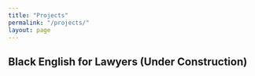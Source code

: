 ```yaml
---
title: "Projects"
permalink: "/projects/"
layout: page
---
```

## Black English for Lawyers (Under Construction)

